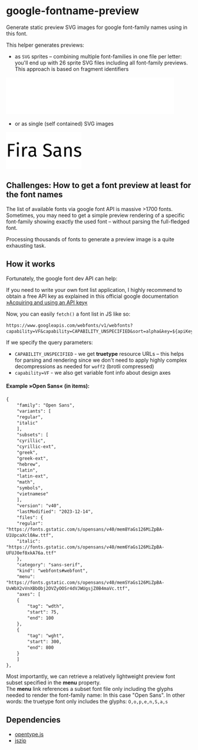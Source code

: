 # google-fontname-preview
Generate static preview SVG images for google font-family names using in this font.  

This helper generates previews:    
* as `SVG` sprites – combining multiple font-families in one file per letter: you'll end up with 26 sprite SVG files including all font-family previews. This approach is based on fragment identifiers  


<img src="preview_images/sprites/o.svg#open-sans" alt="open sans" height="100">


* or as single (self contained) SVG images  


<img src="preview_images/img/f/fira-sans.svg" alt="fira sans" height="100">



## Challenges: How to get a font preview at least for the font names
The list of available fonts via google font API is massive >1700 fonts.  
Sometimes, you may need to get a simple preview rendering of a specific font-family showing exactly the used font – without parsing the full-fledged font.  

Processing thousands of fonts to generate a preview image is a quite exhausting task.

## How it works 
Fortunately, the google font dev API can help:   

If you need to write your own font list application, I highly recommend to obtain a free API key as explained in this official google documentation  [»Acquiring and using an API key«](https://developers.google.com/fonts/docs/developer_api#APIKey)

Now, you can easily `fetch()` a font list in JS like so:   

```
https://www.googleapis.com/webfonts/v1/webfonts?capability=VF&capability=CAPABILITY_UNSPECIFIED&sort=alpha&key=${apiKey}`
```

If we specify the query parameters:  

* `CAPABILITY_UNSPECIFIED` - we get **truetype** resource URLs – this helps for parsing and rendering since we don't need to apply highly complex decompressions as needed for `woff2` (brotli compressed)  
* `capability=VF` - we also get variable font info about design axes




#### Example »Open Sans« (in items): 

```
{
    "family": "Open Sans",
    "variants": [
    "regular",
    "italic"
    ],
    "subsets": [
    "cyrillic",
    "cyrillic-ext",
    "greek",
    "greek-ext",
    "hebrew",
    "latin",
    "latin-ext",
    "math",
    "symbols",
    "vietnamese"
    ],
    "version": "v40",
    "lastModified": "2023-12-14",
    "files": {
    "regular": "https://fonts.gstatic.com/s/opensans/v40/mem8YaGs126MiZpBA-U1UpcaXcl0Aw.ttf",
    "italic": "https://fonts.gstatic.com/s/opensans/v40/mem6YaGs126MiZpBA-UFUJ0ef8xkA76a.ttf"
    },
    "category": "sans-serif",
    "kind": "webfonts#webfont",
    "menu": "https://fonts.gstatic.com/s/opensans/v40/memSYaGs126MiZpBA-UvWbX2vVnXBbObj2OVZyOOSr4dVJWUgsjZ0B4maVc.ttf",
    "axes": [
    {
        "tag": "wdth",
        "start": 75,
        "end": 100
    },
    {
        "tag": "wght",
        "start": 300,
        "end": 800
    }
    ]
},
```

Most importantly, we can retrieve a relatively lightweight preview  font subset specified in the **menu** property.  
The **menu** link references a subset font file only including the glyphs needed to render the font-family name: In this case "Open Sans". In other words: the truetype font only includes the glyphs: `O,o,p,e,n,S,a,s`


## Dependencies
* [opentype.js](https://github.com/opentypejs/opentype.js)
* [jszip](https://github.com/Stuk/jszip)
